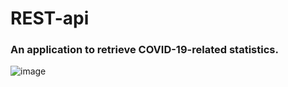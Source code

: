 # REST-api
<h3>An application to retrieve COVID-19-related statistics.</h3>

![image](https://user-images.githubusercontent.com/91546745/203524183-021c242d-66b0-494a-b437-30a3720d0240.png)
